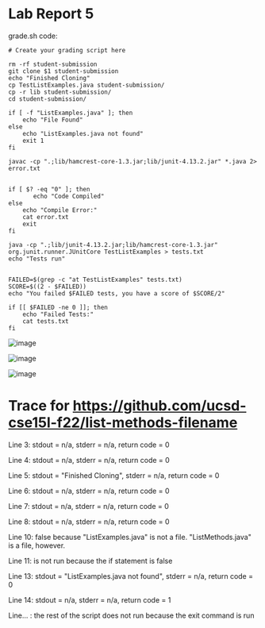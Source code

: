 # Lab Report 5

grade.sh code:
```
# Create your grading script here

rm -rf student-submission
git clone $1 student-submission
echo "Finished Cloning"
cp TestListExamples.java student-submission/
cp -r lib student-submission/
cd student-submission/

if [ -f "ListExamples.java" ]; then
	echo "File Found"
else
	echo "ListExamples.java not found"
	exit 1
fi

javac -cp ".;lib/hamcrest-core-1.3.jar;lib/junit-4.13.2.jar" *.java 2> error.txt


if [ $? -eq "0" ]; then
       echo "Code Compiled"	
else
	echo "Compile Error:"
	cat error.txt
	exit
fi

java -cp ".;lib/junit-4.13.2.jar;lib/hamcrest-core-1.3.jar" org.junit.runner.JUnitCore TestListExamples > tests.txt
echo "Tests run"


FAILED=$(grep -c "at TestListExamples" tests.txt)
SCORE=$((2 - $FAILED))
echo "You failed $FAILED tests, you have a score of $SCORE/2"

if [[ $FAILED -ne 0 ]]; then
	echo "Failed Tests:"
	cat tests.txt
fi
```


![image](https://user-images.githubusercontent.com/114262093/204220934-6176b90b-f9c1-46e5-a622-13ea6d25927e.png)

![image](https://user-images.githubusercontent.com/114262093/204223123-1db033bb-27f7-4223-8008-0911b7a41d9e.png)

![image](https://user-images.githubusercontent.com/114262093/204225808-aa4b300d-8736-4c4a-a203-26ebeda71aa2.png)


# Trace for https://github.com/ucsd-cse15l-f22/list-methods-filename

Line 3: stdout = n/a, stderr = n/a, return code = 0

Line 4: stdout = n/a, stderr = n/a, return code = 0

Line 5: stdout = "Finished Cloning", stderr = n/a, return code = 0

Line 6: stdout = n/a, stderr = n/a, return code = 0

Line 7: stdout = n/a, stderr = n/a, return code = 0

Line 8: stdout = n/a, stderr = n/a, return code = 0

Line 10: false because "ListExamples.java" is not a file. "ListMethods.java" is a file, however.

Line 11: is not run because the if statement is false

Line 13: stdout = "ListExamples.java not found", stderr = n/a, return code = 0

Line 14: stdout = n/a, stderr = n/a, return code = 1

Line... : the rest of the script does not run because the exit command is run
